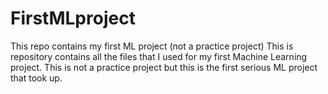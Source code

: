 # FirstMLproject
This repo contains my first ML project (not a practice project)
This is repository contains all the files that I used for my first Machine Learning project.
This is not a practice project but this is the first serious ML project that  took up.
